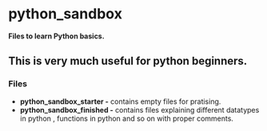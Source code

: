 # python_sandbox
**Files to learn Python basics.**

## This is very much useful for python beginners.

### Files
- **python_sandbox_starter -** contains empty files for pratising.
- **python_sandbox_finished -**  contains files explaining different datatypes in python , functions in python and so on with proper comments.
